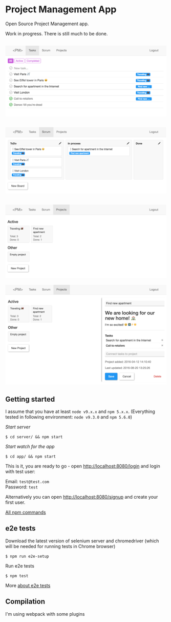 # Project Management App

Open Source Project Management app.

Work in progress. There is still much to be done.

![alt tag](screenshots/tasks.png)
---
![alt tag](screenshots/scrum.png)
---
![alt tag](screenshots/projects.png)
---
![alt tag](screenshots/projects-open.png)

## Getting started

I assume that you have at least `node v9.x.x` and `npm 5.x.x`.
(Everything tested in following environment: `node v9.3.0` and `npm 5.6.0`)

*Start server*

```
$ cd server/ && npm start 
```

*Start watch for the app*

```
$ cd app/ && npm start 
```

This is it, you are ready to go - open [http://localhost:8080/login](http://localhost:8080/login) and login with test user:

Email: `test@test.com`<br>
Password: `test`

Alternatively you can open [http://localhost:8080/signup](http://localhost:8080/signup) and create your first user.

[All npm commands](docs/npm.md)

## e2e tests

Download the latest version of selenium server and chromedriver (which will be needed for running tests in Chrome browser)

```
$ npm run e2e-setup
```

Run e2e tests

```
$ npm test
```

More [about e2e tests](docs/e2e.md)

## Compilation

I'm using webpack with some plugins


